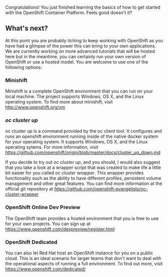Congratulations!  You just finished learning the basics of how to get started with the OpenShift Container Platform.  Feels good doesn't it?

## What's next?

At this point you are probably itching to keep working with OpenShift as you have had a glimpse of the power this can bring to your own applications.  We are currently working on more advanced tutorials that will be hosted here but in the meantime, you can certainly run your own version of OpenShift or use a hosted model.  You are welcome to use one of the following options:

### Minishift

Minishift is a complete OpenShift environment that you can run on your local machine.  The project supports Windows, OS X, and the Linux operating system.  To find more about minishift, visit http://www.openshift.org/vm

### *oc cluster up*

oc cluster up is a command provided by the oc client tool.  It configures and runs an openshift environment running inside of the native docker system for your operating system.  It supports Windows, OS X, and the Linux operating sytems.  For more information, visit https://github.com/openshift/origin/blob/master/docs/cluster_up_down.md

If you decide to try out *oc cluster up*, and you should, I would also suggest that you take a look at a wrapper script that was created to make life a little bit easier for you called *oc cluster wrapper*.  This wrapper provides functionality such as the ability to have different profiles, persistent volume management and other great features.  You can find more information at the official git repository at https://github.com/openshift-evangelists/oc-cluster-wrapper


### OpenShift Online Dev Preview 

The OpenShift team provides a hosted environment that you is free to use for your own projects.  You can sign up at https://www.openshift.com/devpreview/register.html

### OpenShift Dedicated

You can also let Red Hat host an OpenShift instance for you on a public cloud.  This is an ideal scenario for larger teams that don't want to deal with the operational aspects of running a full environment.  To find out more, visit https://www.openshift.com/dedicated/

